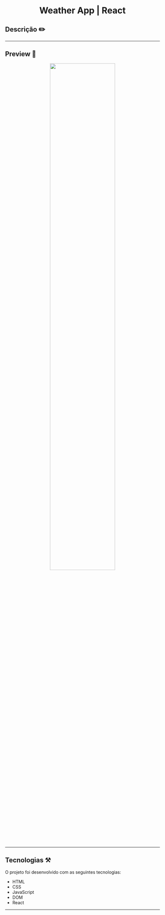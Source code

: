 <h1 align="center"> Weather App | React </h1>

## Descrição ✏️

<p align="justify">

</p>

<hr>

## Preview 🔎

<p align="center">
  <img src="" width=65%>
<p>

<hr>

## Tecnologias ⚒️

O projeto foi desenvolvido com as seguintes tecnologias:

- HTML
- CSS
- JavaScript
- DOM
- React

<hr>